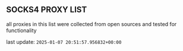 ## SOCKS4 PROXY LIST

all proxies in this list were collected from open sources and tested for functionality

last update: `2025-01-07 20:51:57.956832+00:00`
